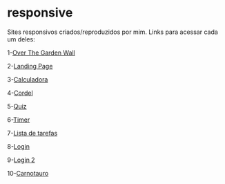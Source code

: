 # responsive
 Sites responsivos criados/reproduzidos por mim.
 Links para acessar cada um deles:<br>
<p>1-<a href="https://guibaumer.github.io/responsive/OTGW/index.html">Over The Garden Wall</a></p> <!--concluído-->
<p>2-<a href="https://guibaumer.github.io/responsive/0-landingPage/index.html">Landing Page</a></p>
<p>3-<a href="https://guibaumer.github.io/responsive/calculadora-nova/index.html">Calculadora</a></p> <!--concluído-->
<p>4-<a href="https://guibaumer.github.io/responsive/Cordel/index.html">Cordel</a></p> <!--concluído-->
<p>5-<a href="https://guibaumer.github.io/responsive/quiz/indexquiz2.html">Quiz</a></p>
<p>6-<a href="https://guibaumer.github.io/responsive/timer-2/index.html">Timer</a></p>
<p>7-<a href="https://guibaumer.github.io/responsive/listaDeTarefas-2/index.html">Lista de tarefas</a></p>
<p>8-<a href="https://guibaumer.github.io/responsive/projeto-formulario/index.html">Login</a></p>
<p>9-<a href="https://guibaumer.github.io/responsive/projeto/index.html">Login 2</a></p>
<p>10-<a href="https://guibaumer.github.io/responsive/Carnotauro/index.html">Carnotauro</a></p> 
